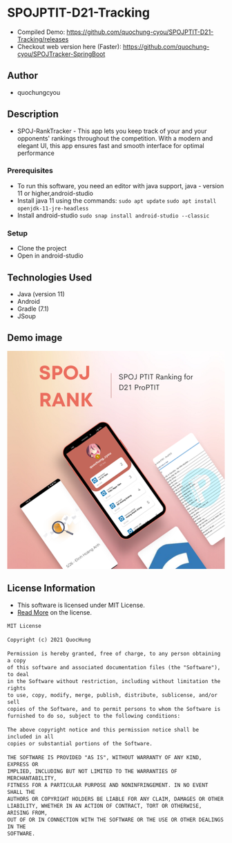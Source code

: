# SPOJPTIT-D21-Tracking

* Compiled Demo: https://github.com/quochung-cyou/SPOJPTIT-D21-Tracking/releases
* Checkout web version here (Faster): https://github.com/quochung-cyou/SPOJTracker-SpringBoot


## Author

* quochungcyou

## Description

* SPOJ-RankTracker - This app lets you keep track of your and your opponents' rankings throughout the competition. With a modern and elegant UI, this app ensures fast and smooth interface for optimal performance

### Prerequisites

* To run this software, you need an editor with java support, java - version 11 or higher,android-studio
* Install java 11 using the commands:
`sudo apt update`
`sudo apt install openjdk-11-jre-headless`
* Install android-studio
`sudo snap install android-studio --classic`


### Setup

* Clone the project
* Open in android-studio



## Technologies Used

* Java (version 11)
* Android 
* Gradle (7.1)
* JSoup



## Demo image
![](mockup.png)

## License Information

* This software is licensed under MIT License.
* [Read More](https://choosealicense.com/licenses/mit/) on the license.


```
MIT License

Copyright (c) 2021 QuocHung

Permission is hereby granted, free of charge, to any person obtaining a copy
of this software and associated documentation files (the "Software"), to deal
in the Software without restriction, including without limitation the rights
to use, copy, modify, merge, publish, distribute, sublicense, and/or sell
copies of the Software, and to permit persons to whom the Software is
furnished to do so, subject to the following conditions:

The above copyright notice and this permission notice shall be included in all
copies or substantial portions of the Software.

THE SOFTWARE IS PROVIDED "AS IS", WITHOUT WARRANTY OF ANY KIND, EXPRESS OR
IMPLIED, INCLUDING BUT NOT LIMITED TO THE WARRANTIES OF MERCHANTABILITY,
FITNESS FOR A PARTICULAR PURPOSE AND NONINFRINGEMENT. IN NO EVENT SHALL THE
AUTHORS OR COPYRIGHT HOLDERS BE LIABLE FOR ANY CLAIM, DAMAGES OR OTHER
LIABILITY, WHETHER IN AN ACTION OF CONTRACT, TORT OR OTHERWISE, ARISING FROM,
OUT OF OR IN CONNECTION WITH THE SOFTWARE OR THE USE OR OTHER DEALINGS IN THE
SOFTWARE.
```
